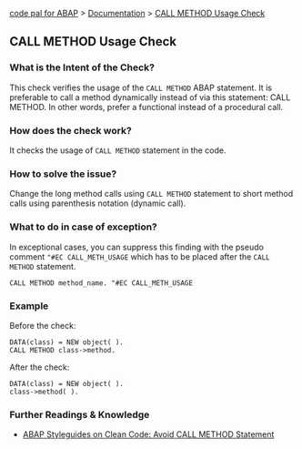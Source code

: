 [code pal for ABAP](../../README.md) > [Documentation](../check_documentation.md) > [CALL METHOD Usage Check](call-method-usage.md)

## CALL METHOD Usage Check

### What is the Intent of the Check?

This check verifies the usage of the `CALL METHOD` ABAP statement. It is preferable to call a method dynamically instead of via this statement: CALL METHOD. In other words, prefer a functional instead of a procedural call.

### How does the check work?

It checks the usage of `CALL METHOD` statement in the code.

### How to solve the issue?

Change the long method calls using `CALL METHOD` statement to short method calls using parenthesis notation (dynamic call).

### What to do in case of exception?

In exceptional cases, you can suppress this finding with the pseudo comment `"#EC CALL_METH_USAGE` which has to be placed after the `CALL METHOD` statement.

```abap
CALL METHOD method_name. "#EC CALL_METH_USAGE
```

### Example

Before the check:

```abap
DATA(class) = NEW object( ).
CALL METHOD class->method.
```

After the check:

```abap
DATA(class) = NEW object( ).
class->method( ).
```

### Further Readings & Knowledge

* [ABAP Styleguides on Clean Code: Avoid CALL METHOD Statement](https://github.com/SAP/styleguides/blob/master/clean-abap/CleanABAP.md#prefer-functional-to-procedural-calls)
